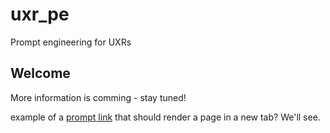 # uxr_pe
Prompt engineering for UXRs


## Welcome 

More information is comming - stay tuned!


example of a [prompt link](./uxr_pe/main_seq.txt) that should render a page in a new tab?  We'll see.
